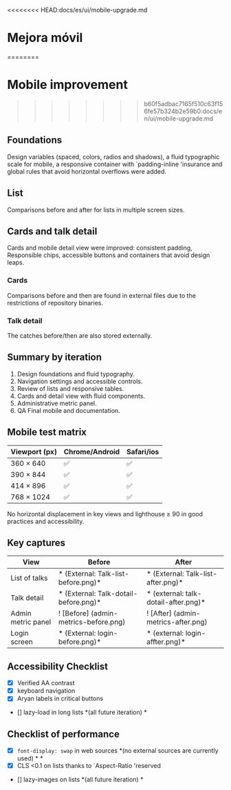 <<<<<<<< HEAD:docs/es/ui/mobile-upgrade.md
# Mejora móvil
========
# Mobile improvement
>>>>>>>> b60f5adbac7165f510c63f156fe57b324b2e59b0:docs/en/ui/mobile-upgrade.md

## Foundations

Design variables (spaced, colors, radios and shadows), a fluid typographic scale for mobile, a responsive container with `padding-inline 'insurance and global rules that avoid horizontal overflows were added.

## List

Comparisons before and after for lists in multiple screen sizes.


## Cards and talk detail

Cards and mobile detail view were improved: consistent padding,
Responsible chips, accessible buttons and containers that avoid design leaps.

### Cards
Comparisons before and then are found in external files due to the restrictions of repository binaries.

### Talk detail
The catches before/then are also stored externally.

## Summary by iteration

1. Design foundations and fluid typography.
2. Navigation settings and accessible controls.
3. Review of lists and responsive tables.
4. Cards and detail view with fluid components.
5. Administrative metric panel.
6. QA Final mobile and documentation.

## Mobile test matrix

| Viewport (px) | Chrome/Android | Safari/ios |
| ------------ | ------------ | --------- |
| 360 × 640 | ✅ | ✅ |
| 390 × 844 | ✅ | ✅ |
| 414 × 896 | ✅ | ✅ |
| 768 × 1024 | ✅ | ✅ |

No horizontal displacement in key views and lighthouse ≥ 90 in good practices and accessibility.

## Key captures

| View | Before | After |
| --------------------------- | -------------------------------------- | -----------------------------------------------------------------------------------------------------
| List of talks | * (External: Talk-list-before.png)* | * (External: Talk-list-after.png)* |
| Talk detail | * (External: Talk-dotail-before.png)* | * (external: talk-dotail-after.png)* |
| Admin metric panel | ! [Before] (admin-metrics-before.png) | ! [After] (admin-metrics-after.png) |
| Login screen | * (External: login-before.png)* | * (external: login-affter.png)* |

## Accessibility Checklist

- [x] Verified AA contrast
- [x] keyboard navigation
- [x] Aryan labels in critical buttons
- [] lazy-load in long lists *(all future iteration) *

## Checklist of performance

- [x] `font-display: swap` in web sources *(no external sources are currently used) * *
- [X] CLS <0.1 on lists thanks to `Aspect-Ratio 'reserved
- [] lazy-images on lists *(all future iteration) *